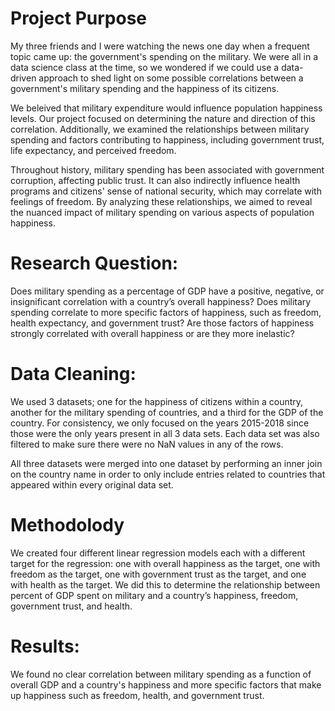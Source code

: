 # Project Purpose
My three friends and I were watching the news one day when a frequent topic came up: the government's spending on the military.  We were all in a data science class at the time, so we wondered if we could use a data-driven approach to shed light on some possible correlations between a government's military spending and the happiness of its citizens.

We beleived that military expenditure would influence population happiness levels. Our project focused on determining the nature and direction of this correlation. Additionally, we examined the relationships between military spending and factors contributing to happiness, including government trust, life expectancy, and perceived freedom.

Throughout history, military spending has been associated with government corruption, affecting public trust. It can also indirectly influence health programs and citizens' sense of national security, which may correlate with feelings of freedom. By analyzing these relationships, we aimed to reveal the nuanced impact of military spending on various aspects of population happiness.

# Research Question: 
Does military spending as a percentage of GDP have a positive, negative, or insignificant correlation with a country’s overall happiness? Does military spending correlate to more specific factors of happiness, such as freedom, health expectancy, and government trust? Are those factors of happiness strongly correlated with overall happiness or are they more inelastic?

# Data Cleaning:
We used 3 datasets; one for the happiness of citizens within a country, another for the military spending of countries, and a third for the GDP of the country.  For consistency, we only focused on the years 2015-2018 since those were the only years present in all 3 data sets.  Each data set was also filtered to make sure there were no NaN values in any of the rows.  

All three datasets were merged into one dataset by performing an inner join on the country name in order to only include entries related to countries that appeared within every original data set.

# Methodolody
We created four different linear regression models each with a different target for the regression: one with overall happiness as the target, one with freedom as the target, one with government trust as the target, and one with health as the target.  We did this to determine the relationship between percent of GDP spent on military and a country’s happiness, freedom, government trust, and health.  

# Results:
We found no clear correlation between military spending as a function of overall GDP and a country's happiness and more specific factors that make up happiness such as freedom, health, and government trust.
